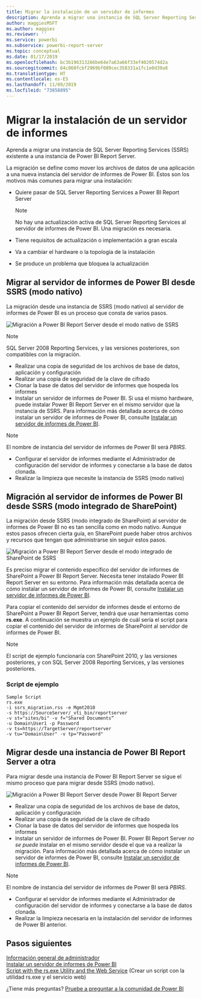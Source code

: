 ```yaml
---
title: Migrar la instalación de un servidor de informes
description: Aprenda a migrar una instancia de SQL Server Reporting Services existente a una instancia de Power BI Report Server.
author: maggiesMSFT
ms.author: maggies
ms.reviewer: ''
ms.service: powerbi
ms.subservice: powerbi-report-server
ms.topic: conceptual
ms.date: 01/17/2019
ms.openlocfilehash: bc3b196313266be64e7a63a66f33ef4020574d2a
ms.sourcegitcommit: 64c860fcbf2969bf089cec358331a1fc1e0d39a8
ms.translationtype: HT
ms.contentlocale: es-ES
ms.lasthandoff: 11/09/2019
ms.locfileid: "73858895"
---
```

# <a name="migrate-a-report-server-installation"></a>Migrar la instalación de un servidor de informes

Aprenda a migrar una instancia de SQL Server Reporting Services (SSRS) existente a una instancia de Power BI Report Server.

La migración se define como mover los archivos de datos de una aplicación a una nueva instancia del servidor de informes de Power BI. Éstos son los motivos más comunes para migrar una instalación:

* Quiere pasar de SQL Server Reporting Services a Power BI Report Server
  
  > [!NOTE]
  > No hay una actualización activa de SQL Server Reporting Services al servidor de informes de Power BI. Una migración es necesaria.

* Tiene requisitos de actualización o implementación a gran escala
* Va a cambiar el hardware o la topología de la instalación
* Se produce un problema que bloquea la actualización

## <a name="migrating-to-power-bi-report-server-from-ssrs-native-mode"></a>Migrar al servidor de informes de Power BI desde SSRS (modo nativo)

La migración desde una instancia de SSRS (modo nativo) al servidor de informes de Power BI es un proceso que consta de varios pasos.

![Migración a Power BI Report Server desde el modo nativo de SSRS](media/migrate-report-server/migrate-from-ssrs-native.png "Migración a Power BI Report Server desde el modo nativo de SSRS")

> [!NOTE]
> SQL Server 2008 Reporting Services, y las versiones posteriores, son compatibles con la migración.

* Realizar una copia de seguridad de los archivos de base de datos, aplicación y configuración
* Realizar una copia de seguridad de la clave de cifrado
* Clonar la base de datos del servidor de informes que hospeda los informes
* Instalar un servidor de informes de Power BI. Si usa el mismo hardware, puede instalar Power BI Report Server en el mismo servidor que la instancia de SSRS. Para información más detallada acerca de cómo instalar un servidor de informes de Power BI, consulte [Instalar un servidor de informes de Power BI](install-report-server.md).

> [!NOTE]
> El nombre de instancia del servidor de informes de Power BI será *PBIRS*.

* Configurar el servidor de informes mediante el Administrador de configuración del servidor de informes y conectarse a la base de datos clonada.
* Realizar la limpieza que necesite la instancia de SSRS (modo nativo)

## <a name="migration-to-power-bi-report-server-from-ssrs-sharepoint-integrated-mode"></a>Migración al servidor de informes de Power BI desde SSRS (modo integrado de SharePoint)

La migración desde SSRS (modo integrado de SharePoint) al servidor de informes de Power BI no es tan sencilla como en modo nativo. Aunque estos pasos ofrecen cierta guía, en SharePoint puede haber otros archivos y recursos que tengan que administrarse sin seguir estos pasos.

![Migración a Power BI Report Server desde el modo integrado de SharePoint de SSRS](media/migrate-report-server/migrate-from-ssrs-sharepoint.png "Migración a Power BI Report Server desde el modo integrado de SharePoint de SSRS")

Es preciso migrar el contenido específico del servidor de informes de SharePoint a Power BI Report Server. Necesita tener instalado Power BI Report Server en su entorno. Para información más detallada acerca de cómo instalar un servidor de informes de Power BI, consulte [Instalar un servidor de informes de Power BI](install-report-server.md).

Para copiar el contenido del servidor de informes desde el entorno de SharePoint a Power BI Report Server, tendrá que usar herramientas como **rs.exe**. A continuación se muestra un ejemplo de cuál sería el script para copiar el contenido del servidor de informes de SharePoint al servidor de informes de Power BI.

> [!NOTE]
> El script de ejemplo funcionaría con SharePoint 2010, y las versiones posteriores, y con SQL Server 2008 Reporting Services, y las versiones posteriores.

### <a name="sample-script"></a>Script de ejemplo

```
Sample Script
rs.exe
-i ssrs_migration.rss -e Mgmt2010
-s https://SourceServer/_vti_bin/reportserver
-v st="sites/bi" -v f="Shared Documents“
-u Domain\User1 -p Password
-v ts=https://TargetServer/reportserver
-v tu="Domain\User" -v tp="Password"
```

## <a name="migrating-from-one-power-bi-report-server-to-another"></a>Migrar desde una instancia de Power BI Report Server a otra

Para migrar desde una instancia de Power BI Report Server se sigue el mismo proceso que para migrar desde SSRS (modo nativo).

![Migración a Power BI Report Server desde Power BI Report Server](media/migrate-report-server/migrate-from-pbirs.png "Migración a Power BI Report Server desde Power BI Report Server")

* Realizar una copia de seguridad de los archivos de base de datos, aplicación y configuración
* Realizar una copia de seguridad de la clave de cifrado
* Clonar la base de datos del servidor de informes que hospeda los informes
* Instalar un servidor de informes de Power BI. Power BI Report Server *no se puede* instalar en el mismo servidor desde el que va a realizar la migración. Para información más detallada acerca de cómo instalar un servidor de informes de Power BI, consulte [Instalar un servidor de informes de Power BI](install-report-server.md).

> [!NOTE]
> El nombre de instancia del servidor de informes de Power BI será *PBIRS*.

* Configurar el servidor de informes mediante el Administrador de configuración del servidor de informes y conectarse a la base de datos clonada.
* Realizar la limpieza necesaria en la instalación del servidor de informes de Power BI anterior.

## <a name="next-steps"></a>Pasos siguientes

[Información general de administrador](admin-handbook-overview.md)  
[Instalar un servidor de informes de Power BI](install-report-server.md)  
[Script with the rs.exe Utility and the Web Service](https://docs.microsoft.com/sql/reporting-services/tools/script-with-the-rs-exe-utility-and-the-web-service) (Crear un script con la utilidad rs.exe y el servicio web)

¿Tiene más preguntas? [Pruebe a preguntar a la comunidad de Power BI](https://community.powerbi.com/)